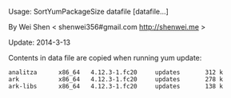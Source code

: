 Usage: SortYumPackageSize datafile [datafile...]

By Wei Shen < shenwei356#gmail.com http://shenwei.me >

Update: 2014-3-13

Contents in data file are copied when running yum update:

    analitza      x86_64   4.12.3-1.fc20     updates       312 k
    ark           x86_64   4.12.3-1.fc20     updates       278 k
    ark-libs      x86_64   4.12.3-1.fc20     updates       138 k

